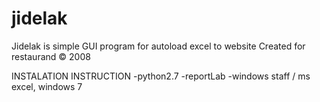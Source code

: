 # jidelak

Jidelak is simple GUI program for autoload excel to website
Created for restaurand © 2008

INSTALATION INSTRUCTION
-python2.7
-reportLab
-windows staff / ms excel, windows 7
